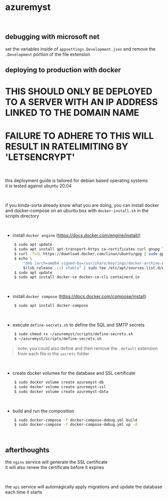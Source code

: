 # **azuremyst** 

&nbsp;

## **debugging with microsoft net**
set the variables inside of `appsettings.Development.json` and remove the `.Development` portion of the file extension


## **deploying to production with docker**
# **THIS SHOULD ONLY BE DEPLOYED TO A SERVER WITH AN IP ADDRESS LINKED TO THE DOMAIN NAME**
# **FAILURE TO ADHERE TO THIS WILL RESULT IN RATELIMITING BY 'LETSENCRYPT'**

&nbsp;

this deployment guide is tailored for debian based operating systems    
it is tested against ubuntu 20.04

&nbsp;

if you kinda-sorta already know what you are doing, you can install docker and docker-compose on an ubuntu box with `docker-install.sh` in the scripts directory

&nbsp;

* install `docker engine` (https://docs.docker.com/engine/install/)
```sh
    $ sudo apt update
    $ sudo apt install apt-transport-https ca-certificates curl gnupg lsb-release
    $ curl -fsSL https://download.docker.com/linux/ubuntu/gpg | sudo gpg --dearmor -o /usr/share/keyrings/docker-archive-keyring.gpg
    $ echo \
        "deb [arch=amd64 signed-by=/usr/share/keyrings/docker-archive-keyring.gpg] https://download.docker.com/linux/ubuntu \
        $(lsb_release -cs) stable" | sudo tee /etc/apt/sources.list.d/docker.list > /dev/null
    $ sudo apt update
    $ sudo apt install docker-ce docker-ce-cli containerd.io
```

&nbsp;

* install `docker compose` (https://docs.docker.com/compose/install)
```sh
    $ sudo apt install docker-compose
```

&nbsp;

* execute `define-secrets.sh` to define the SQL and SMTP secrets
```sh
    $ sudo chmod +x ~/azuremyst/scripts/define-secrets.sh
    $ ~/azuremyst/scripts/define-secrets.sh
```
> note: you could also define and then remove the `.default` extension from each file in the `secrets` folder

&nbsp;

* create docker volumes for the database and SSL certificate
```sh
    $ sudo docker volume create azuremyst-db
    $ sudo docker volume create azuremyst-ssl
    $ sudo docker volume create azuremyst-data
```

&nbsp;

* build and run the composition
```sh
    $ sudo docker-compose -f docker-compose-debug.yml build
    $ sudo docker-compose -f docker-compose-debug.yml up -d
```

&nbsp;


## **afterthoughts**

the `nginx` service will generate the SSL certificate  
it will also renew the certificate before it expires  

&nbsp;

the `api` service will automagically apply migrations and update the database each time it starts